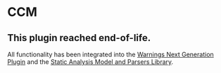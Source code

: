 # CCM

## This plugin reached end-of-life. 

All functionality has been integrated into the 
[Warnings Next Generation Plugin](https://github.com/jenkinsci/warnings-ng-plugin)
and the [Static Analysis Model and Parsers Library](https://github.com/jenkinsci/analysis-model).

